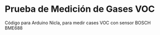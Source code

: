 # Prueba de Medición de Gases VOC

Código para Arduino Nicla, para medir cases VOC con sensor BOSCH BME688
